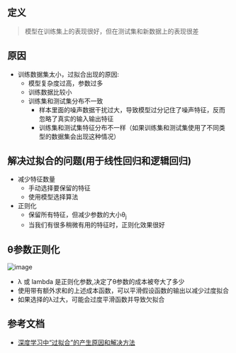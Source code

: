 ## 定义
> 模型在训练集上的表现很好，但在测试集和新数据上的表现很差
## 原因
* 训练数据集太小，过拟合出现的原因:
  * 模型复杂度过高，参数过多
  * 训练数据比较小
  * 训练集和测试集分布不一致
    * 样本里面的噪声数据干扰过大，导致模型过分记住了噪声特征，反而忽略了真实的输入输出特征
    * 训练集和测试集特征分布不一样（如果训练集和测试集使用了不同类型的数据集会出现这种情况）
## 解决过拟合的问题(用于线性回归和逻辑回归)
* 减少特征数量
  * 手动选择要保留的特征
  * 使用模型选择算法
* 正则化
  * 保留所有特征，但减少参数的大小θ<sub>j</sub>  
  * 当我们有很多稍微有用的特征时，正则化效果很好

## θ参数正则化
![image](https://user-images.githubusercontent.com/13389058/146667570-07fd9867-1330-42e3-8d4b-8c6a05b1e470.png)

* λ 或 lambda 是正则化参数,决定了θ参数的成本被夸大了多少
* 使用带有额外求和的上述成本函数，可以平滑假设函数的输出以减少过度拟合
* 如果选择的λ过大，可能会过度平滑函数并导致欠拟合

## 参考文档
* [深度学习中“过拟合”的产生原因和解决方法](https://www.cnblogs.com/LXP-Never/p/13755354.html)

